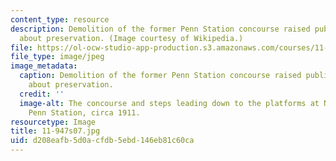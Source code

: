 ```yaml
---
content_type: resource
description: Demolition of the former Penn Station concourse raised public awareness
  about preservation. (Image courtesy of Wikipedia.)
file: https://ol-ocw-studio-app-production.s3.amazonaws.com/courses/11-947-history-and-theory-of-historic-preservation-spring-2007/d208eafb5d0acfdb5ebd146eb81c60ca_11-947s07.jpg
file_type: image/jpeg
image_metadata:
  caption: Demolition of the former Penn Station concourse raised public awareness
    about preservation.
  credit: ''
  image-alt: The concourse and steps leading down to the platforms at New York City's
    Penn Station, circa 1911.
resourcetype: Image
title: 11-947s07.jpg
uid: d208eafb-5d0a-cfdb-5ebd-146eb81c60ca
---
```

